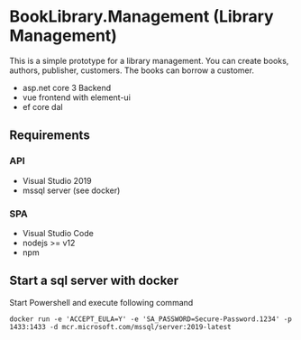 # BookLibrary.Management (Library Management)

This is a simple prototype for a library management. You can create books, authors, publisher, customers. The books can borrow a customer.

- asp.net core 3 Backend
- vue frontend with element-ui
- ef core dal

## Requirements

### API
 - Visual Studio 2019
 - mssql server (see docker)

### SPA
 - Visual Studio Code
 - nodejs >= v12
 - npm

## Start a sql server with docker

Start Powershell and execute following command

```docker run -e 'ACCEPT_EULA=Y' -e 'SA_PASSWORD=Secure-Password.1234' -p 1433:1433 -d mcr.microsoft.com/mssql/server:2019-latest```

